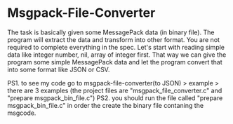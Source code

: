 # Msgpack-File-Converter
The task is basically given some MessagePack data (in binary file). The program will extract the data and transform into other format. You are not required to complete everything in the spec. Let's start with reading simple data like integer number, nil, array of integer first. That way we can give the program some simple MessagePack data and let the program convert that into some format like JSON or CSV.

PS1. to see my code go to msgpack-file-converter(to JSON) > example > there are 3 examples (the project files are "msgpack_file_converter.c" and "prepare msgpack_bin_file.c")
PS2. you should run the file called "prepare msgpack_bin_file.c" in order the create the binary file contaning the msgcode.
